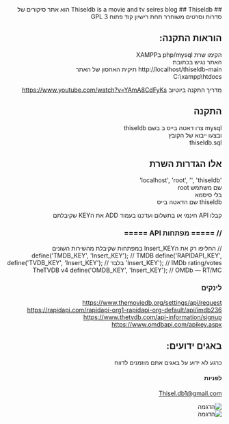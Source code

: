 
<div dir="RTL">
## Thiseldb is a movie and tv seires blog  
##  Thiseldb הוא אתר סיקורים של סדרות  וסרטים  
משוחרר תחת רישיון קוד פתוח  
GPL 3

## הוראות התקנה:
הקימו שרת php/mysql  בXAMPP   
האתר נגיש בכתובת  
http://localhost/thiseldb-main
תיקית האחסון של האתר  
C:\xampp\htdocs

מדריך התקנה ביוטיוב
https://www.youtube.com/watch?v=YAmA8CdFyKs

## התקנה
 mysql צרו דאטה בייס ב בשם thiseldb  
ובצעו ייבוא של הקובץ    
thiseldb.sql  


## אלו הגדרות השרת
'localhost', 'root', '', 'thiseldb'    
שם משתמש root    
בלי סיסמא    
thiseldb שם הדאטה בייס    


קבלו API חינמי  או בתשלום
ועדכנו בעמוד ADD את הKEY שקיבלתם  
### // ===== מפתחות API =====
// החליפו רק את הInsert_KEY במפתחות שקיבלת מהשירות השונים
define('TMDB_KEY',     'Insert_KEY');          // TMDB
define('RAPIDAPI_KEY', 'Insert_KEY');      // IMDb rating/votes בלבד
define('TVDB_KEY',     'Insert_KEY');         // TheTVDB v4
define('OMDB_KEY',     'Insert_KEY');       // OMDb — RT/MC

### לינקים
https://www.themoviedb.org/settings/api/request
https://rapidapi.com/rapidapi-org1-rapidapi-org-default/api/imdb236
https://www.thetvdb.com/api-information/signup
https://www.omdbapi.com/apikey.aspx

## באגים ידועים:
כרגע לא ידוע על באגים
אתם מוזמנים לדווח

#### לפניות
Thisel.db1@gmail.com  


![הדגמה](site.png)  
![הדגמה](site1.png)  
